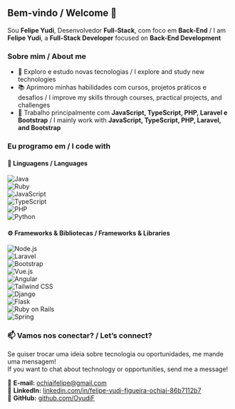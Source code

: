 ## Bem-vindo / Welcome 👋  

Sou **Felipe Yudi**, Desenvolvedor **Full-Stack**, com foco em **Back-End**  / I am **Felipe Yudi**, a **Full-Stack Developer** focused on **Back-End Development**  

### Sobre mim / About me  

+ 🚀 Exploro e estudo novas tecnologias / I explore and study new technologies  
+ 📚 Aprimoro minhas habilidades com cursos, projetos práticos e desafios / I improve my skills through courses, practical projects, and challenges  
+ 🔧 Trabalho principalmente com **JavaScript, TypeScript, PHP, Laravel e Bootstrap** / I mainly work with **JavaScript, TypeScript, PHP, Laravel, and Bootstrap**  

### Eu programo em / I code with 

#### 🧠 Linguagens / Languages  
![Java](https://img.shields.io/badge/-Java-007396?style=flat-square&logo=java&logoColor=white)  
![Ruby](https://img.shields.io/badge/-Ruby-CC342D?style=flat-square&logo=ruby&logoColor=white)  
![JavaScript](https://img.shields.io/badge/-JavaScript-F7DF1E?style=flat-square&logo=javascript&logoColor=black)  
![TypeScript](https://img.shields.io/badge/-TypeScript-3178C6?style=flat-square&logo=typescript&logoColor=white)  
![PHP](https://img.shields.io/badge/-PHP-777BB4?style=flat-square&logo=php&logoColor=white)  
![Python](https://img.shields.io/badge/-Python-3776AB?style=flat-square&logo=python&logoColor=white)  

#### ⚙️ Frameworks & Bibliotecas / Frameworks & Libraries  
![Node.js](https://img.shields.io/badge/-Node.js-339933?style=flat-square&logo=node.js&logoColor=white)  
![Laravel](https://img.shields.io/badge/-Laravel-FF2D20?style=flat-square&logo=laravel&logoColor=white)  
![Bootstrap](https://img.shields.io/badge/-Bootstrap-7952B3?style=flat-square&logo=bootstrap&logoColor=white)  
![Vue.js](https://img.shields.io/badge/-Vue.js-4FC08D?style=flat-square&logo=vue.js&logoColor=white)  
![Angular](https://img.shields.io/badge/-Angular-DD0031?style=flat-square&logo=angular&logoColor=white)  
![Tailwind CSS](https://img.shields.io/badge/-TailwindCSS-06B6D4?style=flat-square&logo=tailwind-css&logoColor=white)  
![Django](https://img.shields.io/badge/-Django-092E20?style=flat-square&logo=django&logoColor=white)  
![Flask](https://img.shields.io/badge/-Flask-000000?style=flat-square&logo=flask&logoColor=white)  
![Ruby on Rails](https://img.shields.io/badge/-Ruby%20on%20Rails-CC0000?style=flat-square&logo=ruby-on-rails&logoColor=white)  
![Spring](https://img.shields.io/badge/-Spring-6DB33F?style=flat-square&logo=spring&logoColor=white)  

### 📫 Vamos nos conectar? / Let’s connect?  

Se quiser trocar uma ideia sobre tecnologia ou oportunidades, me mande uma mensagem!  
If you want to chat about technology or opportunities, send me a message!  

📩 **E-mail:** [ochiaifelipe@gmail.com](mailto:ochiaifelipe@gmail.com)  
🔗 **LinkedIn:** [linkedin.com/in/felipe-yudi-figueira-ochiai-86b7112b7](https://www.linkedin.com/in/felipe-yudi-figueira-ochiai-86b7112b7)  
🐙 **GitHub:** [github.com/OyudiF](https://github.com/OyudiF)
